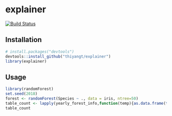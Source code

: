
<!-- README.md is generated from README.Rmd. Please edit that file -->
explainer
=========

[![Build Status](https://travis-ci.org/thiyangt/explainer.svg?branch=master)](https://travis-ci.org/thiyangt/explainer)

Installation
------------

``` r
# install.packages("devtools")
devtools::install_github("thiyangt/explainer")
library(explainer)
```

Usage
-----

``` r
library(randomForest)
set.seed(2018)
forest <- randomForest(Species ~ ., data = iris, ntree=50)
table_count <- lapply(yearly_forest_info,function(temp){as.data.frame(table(temp))})
table_count
```

